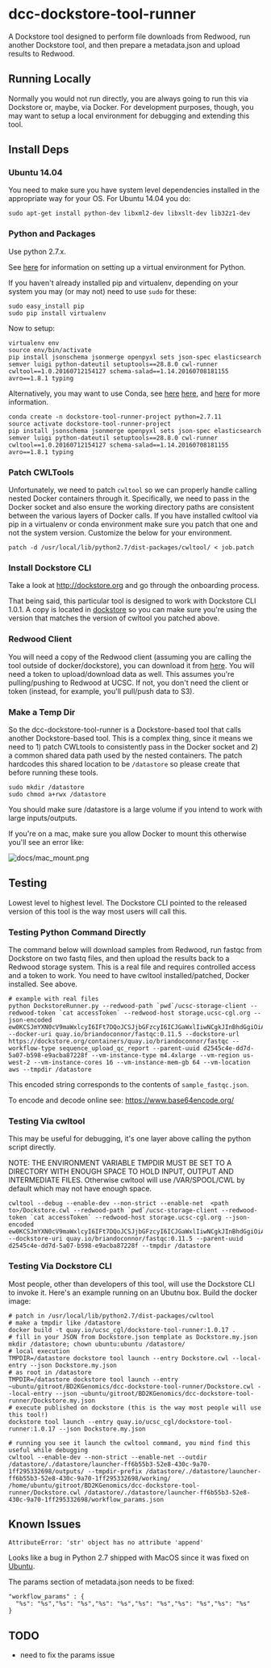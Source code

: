 # dcc-dockstore-tool-runner

A Dockstore tool designed to perform file downloads from Redwood, run another Dockstore tool, and then prepare a metadata.json and upload results to Redwood.

## Running Locally

Normally you would not run directly, you are always going to run this via Dockstore or, maybe, via Docker.  For development purposes, though, you may want to setup a local environment for debugging and extending this tool.

## Install Deps

### Ubuntu 14.04

You need to make sure you have system level dependencies installed in the appropriate way for your OS.  For Ubuntu 14.04 you do:

    sudo apt-get install python-dev libxml2-dev libxslt-dev lib32z1-dev

### Python and Packages

Use python 2.7.x.

See [here](https://www.dabapps.com/blog/introduction-to-pip-and-virtualenv-python/) for information on setting
up a virtual environment for Python.

If you haven't already installed pip and virtualenv, depending on your system you may
(or may not) need to use `sudo` for these:

    sudo easy_install pip
    sudo pip install virtualenv

Now to setup:

    virtualenv env
    source env/bin/activate
    pip install jsonschema jsonmerge openpyxl sets json-spec elasticsearch semver luigi python-dateutil setuptools==28.8.0 cwl-runner cwltool==1.0.20160712154127 schema-salad==1.14.20160708181155 avro==1.8.1 typing

Alternatively, you may want to use Conda, see [here](http://conda.pydata.org/docs/_downloads/conda-pip-virtualenv-translator.html)
 [here](http://conda.pydata.org/docs/test-drive.html), and [here](http://kylepurdon.com/blog/using-continuum-analytics-conda-as-a-replacement-for-virtualenv-pyenv-and-more.html)
 for more information.

    conda create -n dockstore-tool-runner-project python=2.7.11
    source activate dockstore-tool-runner-project
    pip install jsonschema jsonmerge openpyxl sets json-spec elasticsearch semver luigi python-dateutil setuptools==28.8.0 cwl-runner cwltool==1.0.20160712154127 schema-salad==1.14.20160708181155 avro==1.8.1 typing

### Patch CWLTools

Unfortunately, we need to patch `cwltool` so we can properly handle calling nested Docker containers through it.  Specifically, we need to pass in the Docker socket and also ensure the working directory paths are consistent between the various layers of Docker calls.  If you have installed cwltool via pip in a virtualenv or conda environment make sure you patch that one and not the system version.  Customize the below for your environment.

    patch -d /usr/local/lib/python2.7/dist-packages/cwltool/ < job.patch

### Install Dockstore CLI

Take a look at http://dockstore.org and go through the onboarding process.

That being said, this particular tool is designed to work with Dockstore CLI 1.0.1.  A copy is located in [dockstore](Dockstore/dockstore) so you can make sure you're using the version that matches the version of cwltool you patched above.

### Redwood Client

You will need a copy of the Redwood client (assuming you are calling the tool outside of docker/dockstore), you can download it from [here](https://s3-us-west-2.amazonaws.com/beni-dcc-storage-dev/ucsc-storage-client.tar.gz).  You will need a token to upload/download data as well.  This assumes you're pulling/pushing to Redwood at UCSC.  If not, you don't need the client or token (instead, for example, you'll pull/push data to S3).

### Make a Temp Dir

So the dcc-dockstore-tool-runner is a Dockstore-based tool that calls another Dockstore-based tool.  This is a complex thing, since it means we need to 1) patch CWLtools to consistently pass in the Docker socket and 2) a common shared data path used by the nested containers.  The patch hardcodes this shared location to be `/datastore` so please create that before running these tools.  

    sudo mkdir /datastore
    sudo chmod a+rwx /datastore

You should make sure /datastore is a large volume if you intend to work with large inputs/outputs.

If you're on a mac, make sure you allow Docker to mount this otherwise you'll see an error like:

![docs/mac_mount.png](docs/mac_mount.png)

## Testing

Lowest level to highest level.  The Dockstore CLI pointed to the released version of this tool is the way most users will call this.

### Testing Python Command Directly

The command below will download samples from Redwood, run fastqc from Dockstore on two fastq files, and then upload the results back to a Redwood storage system.  This is a real file and requires controlled access and a token to work.  You need to have cwltool installed/patched, Docker installed.  See above.

    # example with real files
    python DockstoreRunner.py --redwood-path `pwd`/ucsc-storage-client --redwood-token `cat accessToken` --redwood-host storage.ucsc-cgl.org --json-encoded ew0KCSJmYXN0cV9maWxlcyI6IFt7DQoJCSJjbGFzcyI6ICJGaWxlIiwNCgkJInBhdGgiOiAicmVkd29vZDovL3N0b3JhZ2UudWNzYy1jZ2wub3JnL2ZiM2RkODVkLTM2N2UtNWI4ZC05OTI5LTk1MTY0MDg5ZDEwZi83M2YyMzYyNS04ZTU1LTU0MDgtOWY0ZS1hMmRlZDg0MGE2NWQvTkExMjg3OC1OR3YzLUxBQjEzNjAtQV8xLmZhc3RxLmd6Ig0KCX1dLA0KCSJ6aXBwZWRfZmlsZSI6IHsNCgkJImNsYXNzIjogIkZpbGUiLA0KCQkicGF0aCI6ICIvdG1wL2Zhc3RxY19yZXBvcnRzLnRhci5neiINCgl9DQp9 --docker-uri quay.io/briandoconnor/fastqc:0.11.5 --dockstore-url https://dockstore.org/containers/quay.io/briandoconnor/fastqc --workflow-type sequence_upload_qc_report --parent-uuid d2545c4e-dd7d-5a07-b598-e9acba87228f --vm-instance-type m4.4xlarge --vm-region us-west-2 --vm-instance-cores 16 --vm-instance-mem-gb 64 --vm-location aws --tmpdir /datastore

This encoded string corresponds to the contents of `sample_fastqc.json`.

To encode and decode online see: https://www.base64encode.org/

### Testing Via cwltool

This may be useful for debugging, it's one layer above calling the python script directly.

NOTE: THE ENVIRONMENT VARIABLE TMPDIR MUST BE SET TO A DIRECTORY WITH ENOUGH SPACE TO HOLD INPUT, OUTPUT AND INTERMEDIATE FILES. Otherwise cwltool will use /VAR/SPOOL/CWL by default which may not have enough space.

    cwltool --debug --enable-dev --non-strict --enable-net  <path to>/Dockstore.cwl --redwood-path `pwd`/ucsc-storage-client --redwood-token `cat accessToken` --redwood-host storage.ucsc-cgl.org --json-encoded  ew0KCSJmYXN0cV9maWxlcyI6IFt7DQoJCSJjbGFzcyI6ICJGaWxlIiwNCgkJInBhdGgiOiAicmVkd29vZDovL3N0b3JhZ2UudWNzYy1jZ2wub3JnL2ZiM2RkODVkLTM2N2UtNWI4ZC05OTI5LTk1MTY0MDg5ZDEwZi83M2YyMzYyNS04ZTU1LTU0MDgtOWY0ZS1hMmRlZDg0MGE2NWQvTkExMjg3OC1OR3YzLUxBQjEzNjAtQV8xLmZhc3RxLmd6Ig0KCX1dLA0KCSJ6aXBwZWRfZmlsZSI6IHsNCgkJImNsYXNzIjogIkZpbGUiLA0KCQkicGF0aCI6ICIvdG1wL2Zhc3RxY19yZXBvcnRzLnRhci5neiINCgl9DQp9 --dockstore-uri quay.io/briandoconnor/fastqc:0.11.5 --parent-uuid d2545c4e-dd7d-5a07-b598-e9acba87228f --tmpdir /datastore

### Testing Via Dockstore CLI

Most people, other than developers of this tool, will use the Dockstore CLI to invoke it.  Here's an example running on an Ubutnu box.  Build the docker image:

    # patch in /usr/local/lib/python2.7/dist-packages/cwltool
    # make a tmpdir like /datastore
    docker build -t quay.io/ucsc_cgl/dockstore-tool-runner:1.0.17 .
    # fill in your JSON from Dockstore.json template as Dockstore.my.json
    mkdir /datastore; chown ubuntu:ubuntu /datastore/
    # local execution
    TMPDIR=/datastore dockstore tool launch --entry Dockstore.cwl --local-entry --json Dockstore.my.json
    # as root in /datastore
    TMPDIR=/datastore dockstore tool launch --entry ~ubuntu/gitroot/BD2KGenomics/dcc-dockstore-tool-runner/Dockstore.cwl --local-entry --json ~ubuntu/gitroot/BD2KGenomics/dcc-dockstore-tool-runner/Dockstore.my.json
    # execute published on dockstore (this is the way most people will use this tool!)
    dockstore tool launch --entry quay.io/ucsc_cgl/dockstore-tool-runner:1.0.17 --json Dockstore.my.json

    # running you see it launch the cwltool command, you mind find this useful while debugging
    cwltool --enable-dev --non-strict --enable-net --outdir /datastore/./datastore/launcher-ff6b55b3-52e8-430c-9a70-1ff295332698/outputs/ --tmpdir-prefix /datastore/./datastore/launcher-ff6b55b3-52e8-430c-9a70-1ff295332698/working/ /home/ubuntu/gitroot/BD2KGenomics/dcc-dockstore-tool-runner/Dockstore.cwl /datastore/./datastore/launcher-ff6b55b3-52e8-430c-9a70-1ff295332698/workflow_params.json

## Known Issues

    AttributeError: 'str' object has no attribute 'append'

Looks like a bug in Python 2.7 shipped with MacOS since it was fixed on [Ubuntu](https://bugs.launchpad.net/ubuntu/+source/python2.7/+bug/1048710).

The params section of metadata.json needs to be fixed:

    "workflow_params" : {
      "%s": "%s","%s": "%s","%s": "%s","%s": "%s","%s": "%s","%s": "%s"
    }

## TODO

* need to fix the params issue
